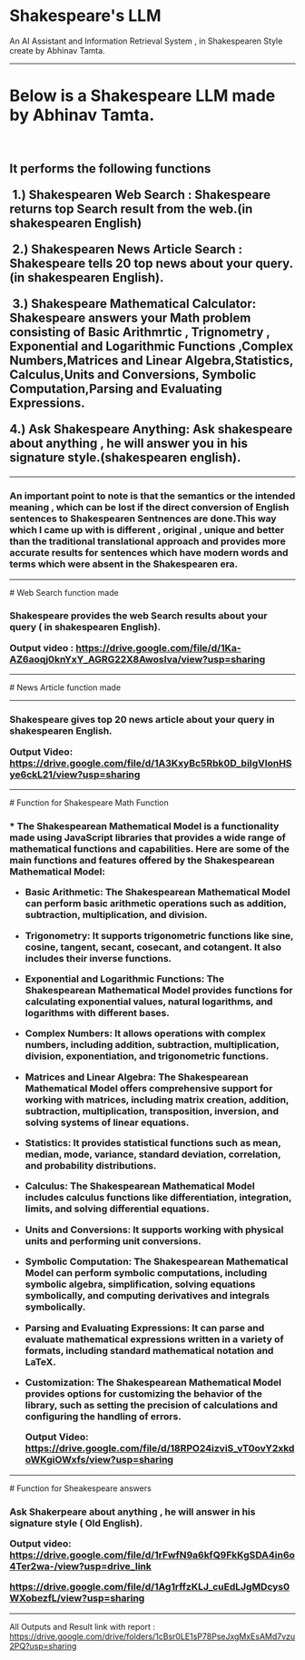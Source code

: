 # Shakespeare's LLM
  An AI Assistant  and Information Retrieval System  , in Shakespearen Style create by Abhinav Tamta.
 
 <hr>
 
<h1>Below is a Shakespeare LLM made by Abhinav Tamta.</h1>
​
<h2>It performs the following functions
  
  
​
1.) Shakespearen Web Search : Shakespeare returns top Search result from the web.(in shakespearen English)  
  
​
2.) Shakespearen News Article Search : Shakespeare tells 20 top news about your query.(in shakespearen English).
  
​
3.) Shakespeare Mathematical Calculator: Shakespeare answers your Math problem consisting of Basic Arithmrtic , Trignometry , Exponential and Logarithmic Functions ,Complex Numbers,Matrices and Linear Algebra,Statistics, Calculus,Units and Conversions, Symbolic Computation,Parsing and Evaluating Expressions.
​
  
4.) Ask Shakespeare Anything: Ask shakespeare about anything , he will answer you in his signature style.(shakespearen english).</h2>

<hr>


<h3>An important point to note is that the  semantics or the intended meaning , which can be lost if the direct conversion of English sentences to Shakespearen Sentnences are done.This way which I came up with is different , original , unique and better than the traditional translational approach and provides more accurate results for sentences which have modern words and terms which were absent in the Shakespearen era.</h3>
<hr>
# Web Search function made

<h3>Shakespeare provides the web Search results about your query ( in shakespearen English).

  Output video : https://drive.google.com/file/d/1Ka-AZ6aoqj0knYxY_AGRG22X8AwosIva/view?usp=sharing

</h3>

<hr>
# News Article function made

<hr>
<h3>Shakespeare gives top 20 news article about your query in shakespearen English.

  Output Video: https://drive.google.com/file/d/1A3KxyBc5Rbk0D_biIgVlonHSye6ckL21/view?usp=sharing

</h3>

<hr>
# Function for Shakespeare Math Function
<h3>
* The Shakespearean Mathematical Model is a functionality made  using JavaScript libraries that provides a wide range of mathematical functions and capabilities. Here are some of the main functions and features offered by the Shakespearean Mathematical Model:


* Basic Arithmetic: The Shakespearean Mathematical Model can perform basic arithmetic operations such as addition, subtraction, multiplication, and division.


* Trigonometry: It supports trigonometric functions like sine, cosine, tangent, secant, cosecant, and cotangent. It also includes their inverse functions.


* Exponential and Logarithmic Functions: The Shakespearean Mathematical Model provides functions for calculating exponential values, natural logarithms, and logarithms with different bases.


* Complex Numbers: It allows operations with complex numbers, including addition, subtraction, multiplication, division, exponentiation, and trigonometric functions.


* Matrices and Linear Algebra: The Shakespearean Mathematical Model offers comprehensive support for working with matrices, including matrix creation, addition, subtraction, multiplication, transposition, inversion, and solving systems of linear equations.


* Statistics: It provides statistical functions such as mean, median, mode, variance, standard deviation, correlation, and probability distributions.


* Calculus: The Shakespearean Mathematical Model includes calculus functions like differentiation, integration, limits, and solving differential equations.


* Units and Conversions: It supports working with physical units and performing unit conversions.


* Symbolic Computation: The Shakespearean Mathematical Model can perform symbolic computations, including symbolic algebra, simplification, solving equations symbolically, and computing derivatives and integrals symbolically.


* Parsing and Evaluating Expressions: It can parse and evaluate mathematical expressions written in a variety of formats, including standard mathematical notation and LaTeX.


* Customization: The Shakespearean Mathematical Model provides options for customizing the behavior of the library, such as setting the precision of calculations and configuring the handling of errors.

  Output Video: https://drive.google.com/file/d/18RPO24izviS_vT0ovY2xkdoWKgiOWxfs/view?usp=sharing
  
  </h3>

<hr>
# Function for Sheakespeare answers

<h3>Ask Shakerpeare about anything , he will answer in his signature style ( Old English).

  Output video: https://drive.google.com/file/d/1rFwfN9a6kfQ9FkKgSDA4in6o4Ter2wa-/view?usp=drive_link
  
  https://drive.google.com/file/d/1Ag1rffzKLJ_cuEdLJgMDcys0WXobezfL/view?usp=sharing
</h3>

<hr>

All Outputs and Result link with report : https://drive.google.com/drive/folders/1cBsr0LE1sP78PseJxgMxEsAMd7vzu2PQ?usp=sharing




